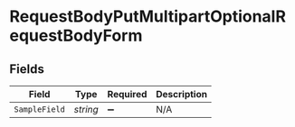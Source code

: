 # RequestBodyPutMultipartOptionalRequestBodyForm


## Fields

| Field              | Type               | Required           | Description        |
| ------------------ | ------------------ | ------------------ | ------------------ |
| `SampleField`      | *string*           | :heavy_minus_sign: | N/A                |